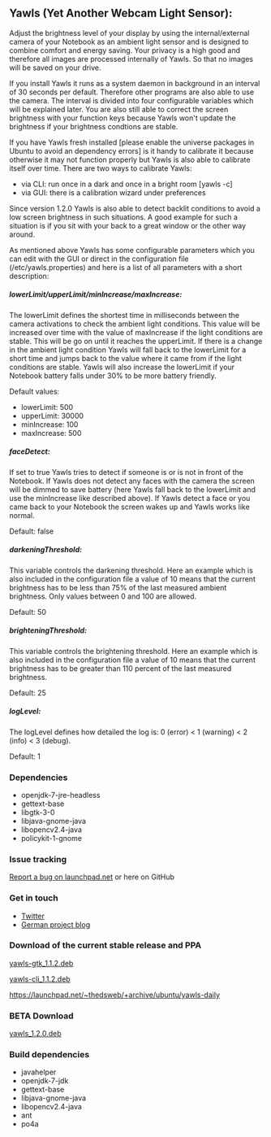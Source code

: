 ## Yawls (Yet Another Webcam Light Sensor):
Adjust the brightness level of your display by using the internal/external camera of your Notebook as an ambient light sensor and is designed to combine comfort and energy saving. Your privacy is a high good and therefore all images are processed internally of Yawls. So that no images will be saved on your drive.

If you install Yawls it runs as a system daemon in background in an interval of 30 seconds per default.
Therefore other programs are also able  to use the camera. The interval is divided into four configurable
variables which will be explained later. You are also still able to correct the screen brightness with your function keys because Yawls won't update the brightness if your brightness condtions are stable. 

If you have Yawls fresh installed [please enable the universe packages in Ubuntu to avoid an dependency errors] is it handy 
to calibrate it because otherwise it may not function properly but Yawls is also able to calibrate itself over time.
There are two ways to calibrate Yawls:

* via CLI: run once in a dark and once in a bright room [yawls -c] 
* via GUI: there is a calibration wizard under preferences

Since version 1.2.0 Yawls is also able to detect backlit conditions to avoid a low screen brightness in such situations.
A good example for such a situation is if you sit with your back to a great window or the other way around.

As mentioned above Yawls has some configurable parameters which you can edit with the GUI or direct in the configuration file
(/etc/yawls.properties) and here is a list of all parameters with a short description:

##### lowerLimit/upperLimit/minIncrease/maxIncrease:
The lowerLimit defines the shortest time in milliseconds between the camera activations to check the ambient light conditions. This value will be increased over time with the value of maxIncrease
if the light conditions are stable. This will be go on until it reaches the upperLimit.
If there is a change in the ambient light condition Yawls will fall back to the lowerLimit for a short time and jumps back to the value where it came from if the light conditions are stable.
Yawls will also increase the lowerLimit if your Notebook battery falls under 30% to be more battery friendly.

Default values:
- lowerLimit: 500
- upperLimit: 30000
- minIncrease: 100
- maxIncrease: 500

##### faceDetect:
If set to true Yawls tries to detect if someone is or is not in front of the Notebook. If Yawls does not detect any faces with the camera the screen will be dimmed to save battery (here Yawls fall
back to the lowerLimit and use the minIncrease like described above). If Yawls detect a face or you came back to your Notebook the screen wakes up and Yawls works like normal.

Default: false

##### darkeningThreshold:
This variable controls the darkening threshold. Here an example which is also included in the configuration file a value of 10 means that the current brightness has to be less than 75% of the last measured
ambient brightness. Only values between 0 and 100 are allowed.

Default: 50

##### brighteningThreshold:
This variable controls the brightening threshold. Here an example which is also included in the configuration file a value of 10 means that the current brightness has to be greater than 110 percent of the
last measured brightness.

Default: 25

##### logLevel:
The logLevel defines how detailed the log is: 0 (error) < 1 (warning) < 2 (info) < 3 (debug).

Default: 1

### Dependencies
* openjdk-7-jre-headless
* gettext-base
* libgtk-3-0
* libjava-gnome-java
* libopencv2.4-java
* policykit-1-gnome

### Issue tracking
[Report a bug on launchpad.net](https://bugs.launchpad.net/yawls) or here on GitHub

### Get in touch
* [Twitter](https://twitter.com/TheDsWeb)
* [German project blog](http://thedsweb.blogspot.de/p/yawls.html)

### Download of the current stable release and PPA
[yawls-gtk_1.1.2.deb](https://launchpad.net/yawls/1.1.x/1.1.2/+download/yawls-gtk_1.1.2_all.deb)

[yawls-cli_1.1.2.deb](https://launchpad.net/yawls/1.1.x/1.1.2/+download/yawls-cli_1.1.2_all.deb)

https://launchpad.net/~thedsweb/+archive/ubuntu/yawls-daily

### BETA Download
[yawls_1.2.0.deb](https://launchpad.net/yawls/1.1.x/1.1.2/+download/yawls_1.2.0_beta_02_all.deb)

### Build dependencies
* javahelper
* openjdk-7-jdk
* gettext-base
* libjava-gnome-java
* libopencv2.4-java
* ant
* po4a
